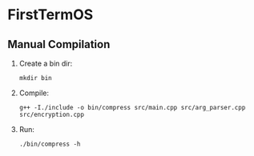 # FirstTermOS

## Manual Compilation

1. Create a bin dir:
    ```
    mkdir bin
    ```

2. Compile:
    ```
    g++ -I./include -o bin/compress src/main.cpp src/arg_parser.cpp src/encryption.cpp
    ```

3. Run:
    ```
    ./bin/compress -h
    ```